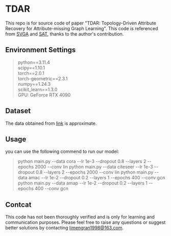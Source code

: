 # TDAR
This repo is for source code of paper "TDAR: Topology-Driven Attribute Recovery for Attribute-missing Graph Learning". This code is referenced from [SVGA](https://github.com/snudatalab/SVGA) and [SAT](https://github.com/xuChenSJTU/SAT-master-online), thanks to the author's contribution.

## Environment Settings
> python==3.11.4 \
> scipy==1.10.1 \
> torch==2.0.1 \
> torch-geometric==2.3.1 \
> numpy==1.24.3 \
> scikit_learn==1.3.0 \
GPU: GeForce RTX 4090 
## Dataset
The data obtained from [link](https://github.com/xuChenSJTU/SAT-master-online) is approximate.


## Usage
you can use the following commend to run our model: 
> python main.py --data cora --lr 1e-3 --dropout 0.8 --layers 2 --epochs 2000 --conv lin
> python main.py --data citeseer --lr 1e-3 --dropout 0.8 --layers 2 --epochs 2000 --conv lin
> python main.py --data amac --lr 1e-2 --dropout 0.2 --layers 1 --epochs 400 --conv gcn
> python main.py --data amap --lr 1e-2 --dropout 0.2 --layers 1 --epochs 400 --conv gcn


## Contcat
This code has not been thoroughly verified and is only for learning and communication purposes. Please feel free to raise any questions or suggest better solutions by contacting limengran1998@163.com.

